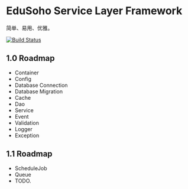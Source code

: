 # EduSoho Service Layer Framework

简单、易用、优雅。

[![Build Status](https://travis-ci.org/retamia/biz-framework?branch=master)](https://github.com/codeages/biz-framework)

## 1.0 Roadmap

  * Container
  * Config
  * Database Connection
  * Database Migration
  * Cache
  * Dao
  * Service 
  * Event
  * Validation
  * Logger
  * Exception

## 1.1 Roadmap
  
  * ScheduleJob
  * Queue
  * TODO.
